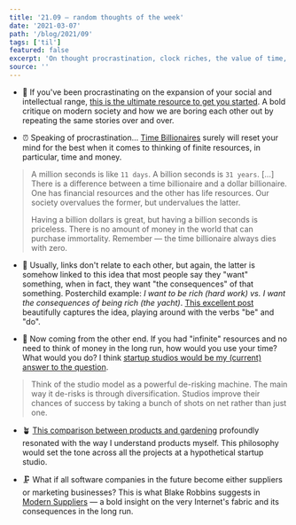 ```yaml
---
title: '21.09 — random thoughts of the week'
date: '2021-03-07'
path: '/blog/2021/09'
tags: ['til']
featured: false
excerpt: 'On thought procrastination, clock riches, the value of time, and the subtle difference between wanting "to" but not wanting to "do".'
source: ''
---
```


- 🥱 If you've been procrastinating on the expansion of your social and intellectual range, [this is the ultimate resource to get you started](https://the-magazine.org/4/you-are-boring#.X8s2ty2cY8a). A bold critique on modern society and how we are boring each other out by repeating the same stories over and over.

- ⏰ Speaking of procrastination... [Time Billionaires](https://pomp.substack.com/p/time-billionaire) surely will reset your mind for the best when it comes to thinking of finite resources, in particular, time and money.

> A million seconds is like `11 days`. A billion seconds is `31 years`. [...] There is a difference between a time billionaire and a dollar billionaire. One has financial resources and the other has life resources. Our society overvalues the former, but undervalues the latter.
>
> Having a billion dollars is great, but having a billion seconds is priceless. There is no amount of money in the world that can purchase immortality. Remember — the time billionaire always dies with zero.

- 🎁 Usually, links don't relate to each other, but again, the latter is somehow linked to this idea that most people say they "want" something, when in fact, they want "the consequences" of that something. Posterchild example: _I want to be rich (hard work) vs. I want the consequences of being rich (the yacht)_. [This excellent post](https://ava.substack.com/p/effort) beautifully captures the idea, playing around with the verbs "be" and "do".

- 🔮 Now coming from the other end. If you had "infinite" resources and no need to think of money in the long run, how would you use your time? What would you do? I think [startup studios would be my (current) answer to the question](https://latecheckout.substack.com/p/why-the-future-of-startups-are-studios).

> Think of the studio model as a powerful de-risking machine. The main way it de-risks is through diversification. Studios improve their chances of success by taking a bunch of shots on net rather than just one.

- 🪴 [This comparison between products and gardening](https://herman.bearblog.dev/my-product-is-my-garden/) profoundly resonated with the way I understand products myself. This philosophy would set the tone across all the projects at a hypothetical startup studio.

- 🗜 What if all software companies in the future become either suppliers or marketing businesses? This is what Blake Robbins suggests in [Modern Suppliers](https://blake.substack.com/p/suppliers) — a bold insight on the very Internet's fabric and its consequences in the long run.
